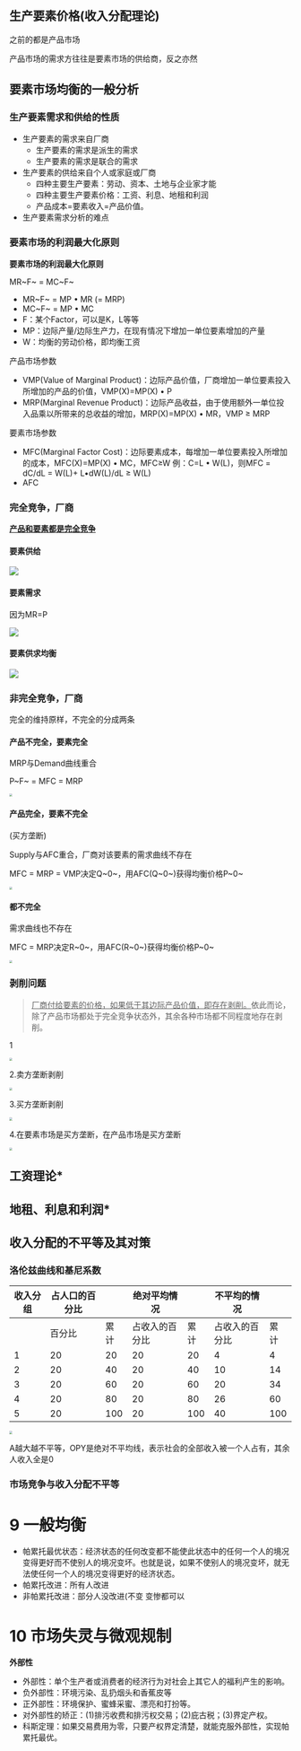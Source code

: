 ## 生产要素价格(收入分配理论)

之前的都是产品市场

产品市场的需求方往往是要素市场的供给商，反之亦然

## 要素市场均衡的一般分析

### 生产要素需求和供给的性质　

* 生产要素的需求来自厂商
    * 生产要素的需求是派生的需求
    * 生产要素的需求是联合的需求
* 生产要素的供给来自个人或家庭或厂商
    * 四种主要生产要素：劳动、资本、土地与企业家才能
    * 四种主要生产要素价格：工资、利息、地租和利润
    * 产品成本=要素收入=产品价值。
* 生产要素需求分析的难点

### 要素市场的利润最大化原则

**要素市场的利润最大化原则**

MR~F~ = MC~F~

* MR~F~ = MP • MR (= MRP)
* MC~F~ = MP • MC
* F：某个Factor，可以是K，L等等
* MP：边际产量/边际生产力，在现有情况下增加一单位要素增加的产量
* W：均衡的劳动价格，即均衡工资

产品市场参数

* VMP(Value of Marginal Product)：边际产品价值，厂商增加一单位要素投入所增加的产品的价值，VMP(X)=MP(X) • P
* MRP(Marginal Revenue Product)：边际产品收益，由于使用额外一单位投入品乘以所带来的总收益的增加，MRP(X)=MP(X) • MR，VMP ≥ MRP

要素市场参数

* MFC(Marginal Factor Cost)：边际要素成本，每增加一单位要素投入所增加的成本，MFC(X)=MP(X) • MC，MFC≥W
    例：C=L • W(L)，则MFC = dC/dL = W(L)+ L•dW(L)/dL ≥ W(L)
* AFC

### 完全竞争，厂商

<u>**产品和要素都是完全竞争**</u>

#### 要素供给

![](assets/image-20200604195321225.png)

#### 要素需求

因为MR=P

![](assets/image-20200604195417034.png)

#### 要素供求均衡

![](assets/image-20200604202515744.png)

### 非完全竞争，厂商

完全的维持原样，不完全的分成两条

#### 产品不完全，要素完全

MRP与Demand曲线重合

P~F~ = MFC = MRP

<img src="assets/image-20200604204048650.png" style="zoom:33%;" />

#### 产品完全，要素不完全

(买方垄断)

Supply与AFC重合，厂商对该要素的需求曲线不存在

MFC = MRP = VMP决定Q~0~，用AFC(Q~0~)获得均衡价格P~0~

<img src="assets/image-20200604204111401.png" style="zoom:33%;" />

#### 都不完全

需求曲线也不存在

MFC = MRP决定R~0~，用AFC(R~0~)获得均衡价格P~0~

<img src="assets/image-20200604204126152.png" style="zoom: 33%;" />

### 剥削问题

> <u>厂商付给要素的价格，如果低于其边际产品价值，即存在剥削。</u>依此而论，除了产品市场都处于完全竞争状态外，其余各种市场都不同程度地存在剥削。 

1

<img src="assets/image-20200611170546008.png" style="zoom: 33%;" />

2.卖方垄断剥削

<img src="assets/image-20200611170638442.png" style="zoom:33%;" />

3.买方垄断剥削

<img src="assets/image-20200611170747727.png" style="zoom:33%;" />

4.在要素市场是买方垄断，在产品市场是买方垄断

<img src="assets/image-20200611170805036.png" style="zoom: 33%;" />

## 工资理论\*

## 地租、利息和利润\*

## 收入分配的不平等及其对策

### 洛伦兹曲线和基尼系数

| 收入分组 | 占人口的百分比 |  | 绝对平均情况 |      | 不平均的情况 |      |
| -------------- | -------------- | ------------ | -------------- | ---- | ---- | ---- |
|            | 百分比 | 累计       | 占收入的百分比 | 累计 | 占收入的百分比 | 累计 |
| 1              | 20             | 20           | 20             | 20   | 4    | 4    |
| 2 | 20             | 40           | 20             | 40   | 10   | 14   |
| 3 | 20             | 60           | 20             | 60   | 20   | 34   |
| 4 | 20             | 80             | 20           | 80             | 26   | 60   |
| 5 | 20             | 100            | 20           | 100            | 40   | 100  |

<img src="assets/image-20200611172400709.png" style="zoom:33%;" />

A越大越不平等，OPY是绝对不平均线，表示社会的全部收入被一个人占有，其余人收入全是0

### 市场竞争与收入分配不平等



# 9 一般均衡

* 帕累托最优状态：经济状态的任何改变都不能使此状态中的任何一个人的境况变得更好而不使别人的境况变坏。也就是说，如果不使别人的境况变坏，就无法使任何一个人的境况变得更好的经济状态。
* 帕累托改进：所有人改进
* 非帕累托改进：部分人没改进(不变 变惨都可以

# 10 市场失灵与微观规制

**外部性**

* 外部性：单个生产者或消费者的经济行为对社会上其它人的福利产生的影响。
* 负外部性：环境污染、乱扔烟头和香蕉皮等
* 正外部性：环境保护、蜜蜂采蜜、漂亮和打扮等。
* 对外部性的矫正：(1)排污收费和排污权交易；(2)庇古税；(3)界定产权。 
* 科斯定理：如果交易费用为零，只要产权界定清楚，就能克服外部性，实现帕累托最优。 